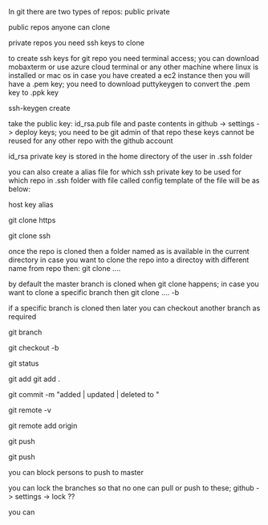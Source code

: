 In git there are two types of repos:
public
private

public repos anyone can clone

private repos you need ssh keys to clone



to create ssh keys for git repo you need terminal access; 
you can download mobaxterm or use azure cloud terminal or any other machine where linux is installed or mac os
in case you have created a ec2 instance then you will have a .pem key;
you need to download puttykeygen to convert the .pem key to .ppk key


ssh-keygen create



take the public key: id_rsa.pub file and paste contents in github -> settings -> deploy keys; you need to be git admin of that repo
these keys cannot be reused for any other repo with the github account

id_rsa private key is stored in the home directory of the user in .ssh folder


you can also create a alias file for which ssh private key to be used for which repo in .ssh folder with file called config
template of the file will be as below:

host
key
alias


git clone https

git clone ssh

once the repo is cloned then a folder named as <repo name> is available in the current directory
in case you want to clone the repo into a directoy with different name from repo then:
git clone .... <new folder name>

by default the master branch is cloned when git clone happens;
in case you want to clone a specific branch then
git clone .... -b <branch name>

if a specific branch is cloned then later you can checkout another branch as required

git branch


git checkout -b <branchname from git branches>


git status


git add <name appearing in git status>
git add .

git commit -m "added | updated | deleted  <filename> to <message>"


git remote -v

git remote add origin <url of the origin from where repo is clone on local>


git push

git push <location as per git remote>

you can block persons to push to master

you can lock the branches so that no one can pull or push to these;
github -> settings -> lock ??

you can 
